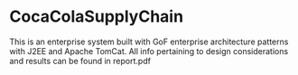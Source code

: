 # CocaColaSupplyChain

This is an enterprise system built with GoF enterprise architecture patterns with J2EE and Apache TomCat.
All info pertaining to design considerations and results can be found in report.pdf
